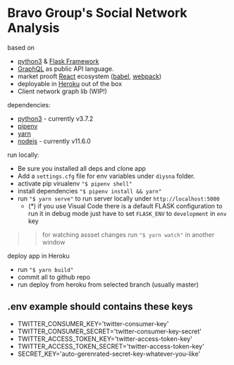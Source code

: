 # Bravo Group's Social Network Analysis

based on

- [python3](https://www.python.org/) & [Flask Framework](http://flask.pocoo.org/docs/1.0/)
- [GraphQL](https://graphql.org/) as public API language. 
- market prooft [React](https://reactjs.org/) ecosystem ([babel](https://babeljs.io/), [webpack](https://webpack.js.org/))
- deployable in [Heroku](http://heroku.com) out of the box
- Client network graph lib (WIP!)

dependencies:

- [python3](https://www.python.org/) - currently v3.7.2
- [pipenv](https://thoughtbot.com/blog/how-to-manage-your-python-projects-with-pipenv)
- [yarn](https://yarnpkg.com)
- [nodejs](https://nodejs.org) - currently v11.6.0
  
run locally:

- Be sure you installed all deps and clone app
- Add a `settings.cfg` file for env variables under `diysna` folder.
- activate pip virualenv  `"$ pipenv shell"`
- install dependencies `"$ pipenv install && yarn"`
- run `"$ yarn serve"` to run server locally under `http://localhost:5000`
  - (*) if you use Visual Code there is a default FLASK configuration to run it in debug mode just have to set `FLASK_ENV` to `development` in `env` key

>> for watching assset changes run `"$ yarn watch"` in another window

deploy app in Heroku

- run `"$ yarn build"`
- commit all to github repo
- run deploy from heroku from selected branch (usually master)

## .env example should contains these keys

- TWITTER_CONSUMER_KEY='twitter-consumer-key'
- TWITTER_CONSUMER_SECRET='twitter-consumer-key-secret'
- TWITTER_ACCESS_TOKEN_KEY='twitter-access-token-key'
- TWITTER_ACCESS_TOKEN_SECRET='twitter-access-token-key'
- SECRET_KEY='auto-gerenrated-secret-key-whatever-you-like'
